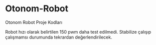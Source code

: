 # Otonom-Robot
Otonom Robot Proje Kodları

Robot hızı olarak belirtilen 150 pwm daha test edilmedi. Stabilize çalışıp çalışmamsı durumunda tekrardan değerlendirilecek.
